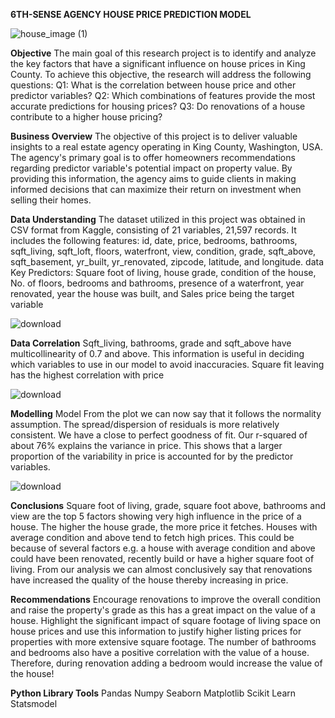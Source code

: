 **6TH-SENSE AGENCY HOUSE PRICE PREDICTION MODEL**

![house_image (1)](https://github.com/WambuiGeorge/dsc-phase-2-project-v2-3/assets/127614423/c6016ced-70ff-4998-b873-c1b8ffa40285)

**Objective**
The main goal of this research project is to identify and analyze the key factors that have a significant influence on house prices in King County. To achieve this objective, the research will address the following questions: Q1: What is the correlation between house price and other predictor variables? Q2: Which combinations of features provide the most accurate predictions for housing prices? Q3: Do renovations of a house contribute to a higher house pricing?

**Business Overview**
The objective of this project is to deliver valuable insights to a real estate agency operating in King County, Washington, USA. The agency's primary goal is to offer homeowners recommendations regarding predictor variable's potential impact on property value. By providing this information, the agency aims to guide clients in making informed decisions that can maximize their return on investment when selling their homes.

**Data Understanding**
The dataset utilized in this project was obtained in CSV format from Kaggle, consisting of 21 variables, 21,597 records. It includes the following features: id, date, price, bedrooms, bathrooms, sqft_living, sqft_loft, floors, waterfront, view, condition, grade, sqft_above, sqft_basement, yr_built, yr_renovated, zipcode, latitude, and longitude. data Key Predictors: Square foot of living, house grade, condition of the house, No. of floors, bedrooms and bathrooms, presence of a waterfront, year renovated, year the house was built, and Sales price being the target variable

![download](https://github.com/WambuiGeorge/dsc-phase-2-project-v2-3/assets/127614423/0b10e3aa-99ea-41aa-9e20-87e7e2c6f9c7)

**Data Correlation**
Sqft_living, bathrooms, grade and sqft_above have multicollinearity of 0.7 and above. This information is useful in deciding which variables to use in our model to avoid inaccuracies. Square fit leaving has the highest correlation with price

![download](https://github.com/WambuiGeorge/dsc-phase-2-project-v2-3/assets/127614423/f636751d-7068-44fd-9390-b82d57f7baab)


**Modelling**
Model From the plot we can now say that it follows the normality assumption. The spread/dispersion of residuals is more relatively consistent. We have a close to perfect goodness of fit. Our r-squared of about 76% explains the variance in price. This shows that a larger proportion of the variability in price is accounted for by the predictor variables.

![download](https://github.com/WambuiGeorge/dsc-phase-2-project-v2-3/assets/127614423/58054547-f20e-4e5b-b7fa-eaf65ce9797e)


**Conclusions**
Square foot of living, grade, square foot above, bathrooms and view are the top 5 factors showing very high influence in the price of a house. The higher the house grade, the more price it fetches. Houses with average condition and above tend to fetch high prices. This could be because of several factors e.g. a house with average condition and above could have been renovated, recently build or have a higher square foot of living. From our analysis we can almost conclusively say that renovations have increased the quality of the house thereby increasing in price.

**Recommendations**
Encourage renovations to improve the overall condition and raise the property's grade as this has a great impact on the value of a house.   Highlight the significant impact of square footage of living space on house prices and use this information to justify higher listing prices for properties with more extensive square footage.   The number of bathrooms and bedrooms also have a positive correlation with the value of a house. Therefore, during renovation adding a bedroom would increase the value of the house!

**Python Library Tools**
Pandas
Numpy
Seaborn
Matplotlib
Scikit Learn
Statsmodel
